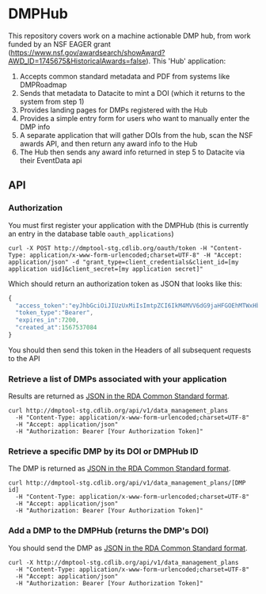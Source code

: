# DMPHub

This repository covers work on a machine actionable DMP hub, from work funded by an NSF EAGER grant (https://www.nsf.gov/awardsearch/showAward?AWD_ID=1745675&HistoricalAwards=false). This 'Hub' application:

1) Accepts common standard metadata and PDF from systems like DMPRoadmap
2) Sends that metadata to Datacite to mint a DOI (which it returns to the system from step 1)
3) Provides landing pages for DMPs registered with the Hub
4) Provides a simple entry form for users who want to manually enter the DMP info
5) A separate application that will gather DOIs from the hub, scan the NSF awards API, and then return any award info to the Hub
6) The Hub then sends any award info returned in step 5 to Datacite via their EventData api


## API

### Authorization

You must first register your application with the DMPHub (this is currently an entry in the database table `oauth_applications`)

```shell
curl -X POST http://dmptool-stg.cdlib.org/oauth/token -H "Content-Type: application/x-www-form-urlencoded;charset=UTF-8" -H "Accept: application/json" -d "grant_type=client_credentials&client_id=[my application uid]&client_secret=[my application secret]"
```

Which should return an authorization token as JSON that looks like this:
```javascript
{
  "access_token":"eyJhbGciOiJIUzUxMiIsImtpZCI6IkM4MVV6dG9jaHFGOEhMTWxHbHZRUHZCWnJySmx3UTNfOW1PQkROWUMwUGMifQ.eyJpc3MiOiJEbXBodWI6OkFwcGxpY2F0aW9uIiwiaWF0IjoxNTY3NTM3MDg0LCJqdGkiOiI2YzEyNTVjMC1iOWU4LTRiODgtOGZjZC1kYjlhODJiOWFiMjYiLCJjbGllbnQiOnsiaWQiOiJDODFVenRvY2hxRjhITE1sR2x2UVB2Qlpyckpsd1EzXzltT0JETllDMFBjIiwidG9rZW5fc2VjcmV0IjoiNzZhNzVkMDMtMTVmYy00MDZjLWFhMjMtZmM0N2RkYmY3MDUxIn19.f7w_RV62VY4o058-vTK1mvkO-oVnzOnvydCgH9022U9KxspKmmXN2z-4wIauRKIc8nU74wpW3AccUYE0BqeNvQ",
  "token_type":"Bearer",
  "expires_in":7200,
  "created_at":1567537084
}
````

You should then send this token in the Headers of all subsequent requests to the API

### Retrieve a list of DMPs associated with your application

Results are returned as [JSON in the RDA Common Standard format](https://github.com/CDLUC3/dmphub/blob/master/spec/support/mocks/complete_common_standard.json).

```shell
curl http://dmptool-stg.cdlib.org/api/v1/data_management_plans
  -H "Content-Type: application/x-www-form-urlencoded;charset=UTF-8"
  -H "Accept: application/json"
  -H "Authorization: Bearer [Your Authorization Token]"
```

### Retrieve a specific DMP by its DOI or DMPHub ID

The DMP is returned as [JSON in the RDA Common Standard format](https://github.com/CDLUC3/dmphub/blob/master/spec/support/mocks/complete_common_standard.json).

```shell
curl http://dmptool-stg.cdlib.org/api/v1/data_management_plans/[DMP id]
  -H "Content-Type: application/x-www-form-urlencoded;charset=UTF-8"
  -H "Accept: application/json"
  -H "Authorization: Bearer [Your Authorization Token]"
```

### Add a DMP to the DMPHub (returns the DMP's DOI)

You should send the DMP as [JSON in the RDA Common Standard format](https://github.com/CDLUC3/dmphub/blob/master/spec/support/mocks/complete_common_standard.json).

```shell
curl -X http://dmptool-stg.cdlib.org/api/v1/data_management_plans
  -H "Content-Type: application/x-www-form-urlencoded;charset=UTF-8"
  -H "Accept: application/json"
  -H "Authorization: Bearer [Your Authorization Token]"
  ```